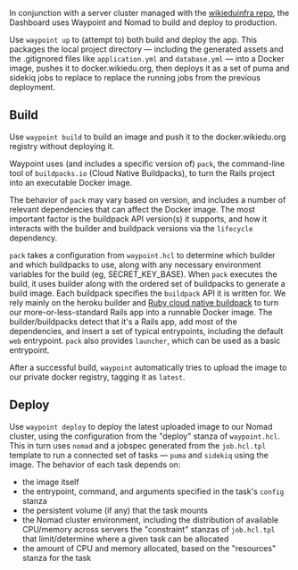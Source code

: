 In conjunction with a server cluster managed with the [wikieduinfra repo](https://github.com/WikiEducationFoundation/wikieduinfra), the Dashboard uses Waypoint and Nomad to build and deploy to production.

Use `waypoint up` to (attempt to) both build and deploy the app. This packages the local project directory — including the generated assets and the .gitignored files like `application.yml` and `database.yml` — into a Docker image, pushes it to docker.wikiedu.org, then deploys it as a set of puma and sidekiq jobs to replace to replace the running jobs from the previous deployment.

## Build

Use `waypoint build` to build an image and push it to the docker.wikiedu.org registry without deploying it.

Waypoint uses (and includes a specific version of) `pack`, the command-line tool of `buildpacks.io` (Cloud Native Buildpacks), to turn the Rails project into an executable Docker image.

The behavior of `pack` may vary based on version, and includes a number of relevant dependencies that can affect the Docker image. The most important factor is the buildpack API version(s) it supports, and how it interacts with the builder and buildpack versions via the `lifecycle` dependency.

`pack` takes a configuration from `waypoint.hcl` to determine which builder and which buildpacks to use, along with any necessary environment variables for the build (eg, SECRET_KEY_BASE). When `pack` executes the build, it uses builder along with the ordered set of buildpacks to generate a build image. Each buildpack specifies the `buildpack` API it is written for. We rely mainly on the heroku builder and [Ruby cloud native buildpack](https://github.com/heroku/buildpacks-ruby) to turn our more-or-less-standard Rails app into a runnable Docker image. The builder/buildpacks detect that it's a Rails app, add most of the dependencies, and insert a set of typical entrypoints, including the default `web` entrypoint. `pack` also provides `launcher`, which can be used as a basic entrypoint.

After a successful build, `waypoint` automatically tries to upload the image to our private docker registry, tagging it as `latest`.

## Deploy

Use `waypoint deploy` to deploy the latest uploaded image to our Nomad cluster, using the configuration from the "deploy" stanza of `waypoint.hcl`. This in turn uses `nomad` and a jobspec generated from the `job.hcl.tpl` template to run a connected set of tasks — `puma` and `sidekiq` using the image. The behavior of each task depends on:
 * the image itself
 * the entrypoint, command, and arguments specified in the task's `config` stanza
 * the persistent volume (if any) that the task mounts
 * the Nomad cluster environment, including the distribution of available CPU/memory across servers the "constraint" stanzas of `job.hcl.tpl` that limit/determine where a given task can be allocated
 * the amount of CPU and memory allocated, based on the "resources" stanza for the task
